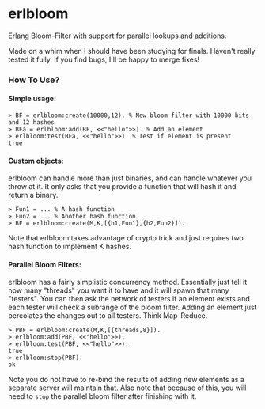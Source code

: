 erlbloom
========

Erlang Bloom-Filter with support for parallel lookups and additions.

Made on a whim when I should have been studying for finals. Haven't 
really tested it fully. If you find bugs, I'll be happy to merge fixes!

### How To Use? ###

#### Simple usage: ####

	> BF = erlbloom:create(10000,12). % New bloom filter with 10000 bits and 12 hashes
	> BFa = erlbloom:add(BF, <<"hello">>). % Add an element
	> erlbloom:test(BFa, <<"hello">>). % Test if element is present
	true
	
#### Custom objects: ####

erlbloom can handle more than just binaries, and can handle whatever you throw 
at it. It only asks that you provide a function that will hash it and return a 
binary.

	> Fun1 = ... % A hash function
	> Fun2 = ... % Another hash function
	> BF = erlbloom:create(M,K,[{h1,Fun1},{h2,Fun2}]).
	
Note that erlbloom takes advantage of crypto trick and just requires two hash 
function to implement K hashes.

#### Parallel Bloom Filters: ####

erlbloom has a fairly simplistic concurrency method. Essentially just tell it 
how many "threads" you want it to have and it will spawn that many "testers". 
You can then ask the network of testers if an element exists and each tester 
will check a subrange of the bloom filter. Adding an element just percolates 
the changes out to all testers. Think Map-Reduce.

	> PBF = erlbloom:create(M,K,[{threads,8}]). 
	> erlbloom:add(PBF, <<"hello">>).
	> erlbloom:test(PBF, <<"hello">>).
	true
	> erlbloom:stop(PBF).
	ok

Note you do not have to re-bind the results of adding new elements as a 
separate server will maintain that. Also note that because of this, you will 
need to `stop` the parallel bloom filter after finishing with it.

